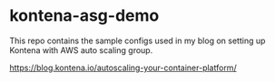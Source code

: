 # kontena-asg-demo

This repo contains the sample configs used in my blog on setting up Kontena with AWS auto scaling group.

https://blog.kontena.io/autoscaling-your-container-platform/